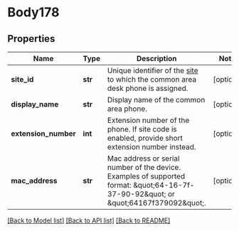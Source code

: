 # Body178

## Properties
Name | Type | Description | Notes
------------ | ------------- | ------------- | -------------
**site_id** | **str** | Unique identifier of the [site](https://support.zoom.us/hc/en-us/articles/360020809672-Managing-Multiple-Sites) to which the common area desk phone is assigned. | [optional] 
**display_name** | **str** | Display name of the common area phone. | [optional] 
**extension_number** | **int** | Extension number of the phone. If site code is enabled, provide short extension number instead. | [optional] 
**mac_address** | **str** |  Mac address or serial number of the device. Examples of supported format: \&quot;64-16-7f-37-90-92\&quot; or \&quot;64167f379092\&quot;. | [optional] 

[[Back to Model list]](../README.md#documentation-for-models) [[Back to API list]](../README.md#documentation-for-api-endpoints) [[Back to README]](../README.md)

